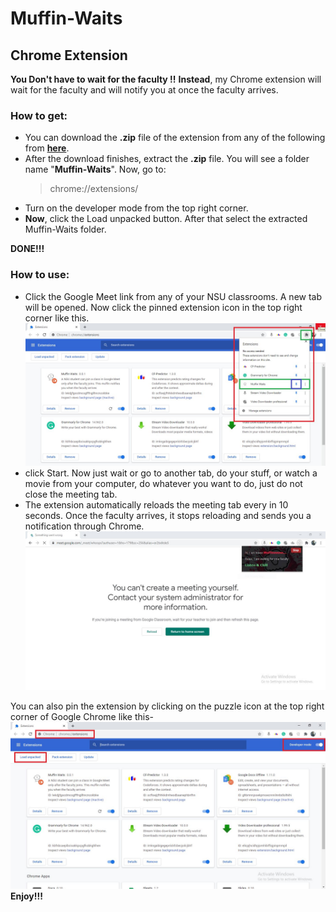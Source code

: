 # Muffin-Waits
## Chrome Extension

**You Don't have to wait for the faculty !!** 
**Instead**, my Chrome extension will wait for the faculty and will notify you at once the faculty arrives.

### How to get:
* You can download the **.zip** file of the extension from any of the following from **[here](https://tinyurl.com/y8d3euza)**.
* After the download finishes, extract the **.zip** file. You will see a folder name "**Muffin-Waits**". Now, go to:  
    >  chrome://extensions/
* Turn on the developer mode from the top right corner.
* **Now**, click the Load unpacked button. After that select the extracted Muffin-Waits folder.

**DONE!!!**
### How to use:

* Click the Google Meet link from any of your NSU classrooms. A new tab will be opened. Now click the pinned extension icon in the top right corner like this.
![Figure 2!](https://github.com/Mashfiq137/Images/blob/master/guru2.jpg)
*  click Start. Now just wait or go to another tab, do your stuff, or watch a movie from your computer, do whatever you want to do, just do not close the meeting tab.
* The extension automatically reloads the meeting tab every in 10 seconds. Once the faculty arrives, it stops reloading and sends you a notification through Chrome.
![Figure 3!](https://github.com/Mashfiq137/Images/blob/master/guru3.jpg)

You can also pin the extension by clicking on the puzzle icon at the top right corner of Google Chrome like this-
![Figure 1!](https://github.com/Mashfiq137/Images/blob/master/guru1.jpg "Pin")
**Enjoy!!!**
